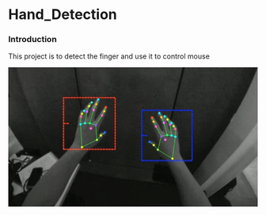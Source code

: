 # Hand_Detection

### Introduction

This project is to detect the finger and use it to control mouse

![zh](finger_detection.png)